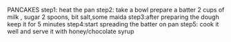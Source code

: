 PANCAKES
step1: heat the pan 
step2: take a bowl prepare a batter 2 cups of milk , sugar 2 spoons, bit salt,some maida
step3:after preparing the dough keep it for 5 minutes
step4:start spreading the batter on pan
step5: cook it well and serve it with honey/chocolate syrup
